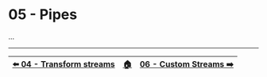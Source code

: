 # 05 - Pipes

...



---

| [⬅️ 04 - Transform streams](/04-transform-streams/README.md) | [🏠](/README.md)| [06 - Custom Streams ➡️](/06-custom-streams/README.md)|
|:--------------|:------:|------------------------------------------------:|
